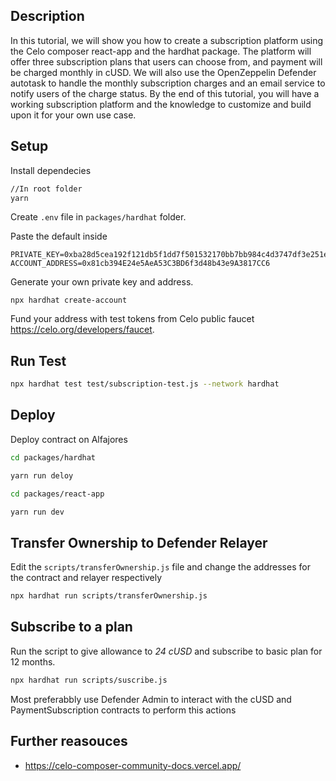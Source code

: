 ## Description

In this tutorial, we will show you how to create a subscription platform using the Celo composer react-app and the hardhat package. The platform will offer three subscription plans that users can choose from, and payment will be charged monthly in cUSD. We will also use the OpenZeppelin Defender autotask to handle the monthly subscription charges and an email service to notify users of the charge status. By the end of this tutorial, you will have a working subscription platform and the knowledge to customize and build upon it for your own use case.

## Setup

Install dependecies

```bash
//In root folder
yarn
```

Create `.env` file in `packages/hardhat` folder.

Paste the default inside

```env
PRIVATE_KEY=0xba28d5cea192f121db5f1dd7f501532170bb7bb984c4d3747df3e251e529f77d
ACCOUNT_ADDRESS=0x81cb394E24e5AeA53C3BD6f3d48b43e9A3817CC6
```

Generate your own private key and address.

```
npx hardhat create-account
```

Fund your address with test tokens from Celo public faucet https://celo.org/developers/faucet.

## Run Test

```bash
npx hardhat test test/subscription-test.js --network hardhat
```

## Deploy

Deploy contract on Alfajores

```bash
cd packages/hardhat

yarn run deloy

cd packages/react-app

yarn run dev
```

## Transfer Ownership to Defender Relayer

Edit the `scripts/transferOwnership.js` file and change the addresses for the contract and relayer respectively

```bash
npx hardhat run scripts/transferOwnership.js
```

## Subscribe to a plan

Run the script to give allowance to *24 cUSD* and subscribe to basic plan for 12 months.

```bash
npx hardhat run scripts/suscribe.js
```

Most preferabbly use Defender Admin to interact with the cUSD and PaymentSubscription contracts to perform this actions 

## Further reasouces

- https://celo-composer-community-docs.vercel.app/
